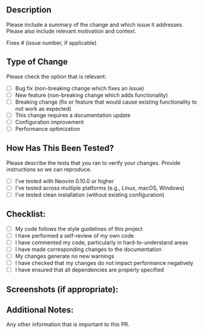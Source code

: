 ## Description

Please include a summary of the change and which issue it addresses. Please also include relevant motivation and context.

Fixes # (issue number, if applicable)

## Type of Change

Please check the option that is relevant:

- [ ] Bug fix (non-breaking change which fixes an issue)
- [ ] New feature (non-breaking change which adds functionality)
- [ ] Breaking change (fix or feature that would cause existing functionality to not work as expected)
- [ ] This change requires a documentation update
- [ ] Configuration improvement
- [ ] Performance optimization

## How Has This Been Tested?

Please describe the tests that you ran to verify your changes. Provide instructions so we can reproduce.

- [ ] I've tested with Neovim 0.10.0 or higher
- [ ] I've tested across multiple platforms (e.g., Linux, macOS, Windows)
- [ ] I've tested clean installation (without existing configuration) 

## Checklist:

- [ ] My code follows the style guidelines of this project
- [ ] I have performed a self-review of my own code
- [ ] I have commented my code, particularly in hard-to-understand areas
- [ ] I have made corresponding changes to the documentation
- [ ] My changes generate no new warnings
- [ ] I have checked that my changes do not impact performance negatively
- [ ] I have ensured that all dependencies are properly specified

## Screenshots (if appropriate):

## Additional Notes:

Any other information that is important to this PR.